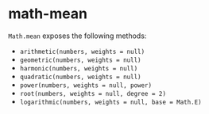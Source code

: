 # math-mean

`Math.mean` exposes the following methods:

- `arithmetic(numbers, weights = null)`
- `geometric(numbers, weights = null)`
- `harmonic(numbers, weights = null)`
- `quadratic(numbers, weights = null)`
- `power(numbers, weights = null, power)`
- `root(numbers, weights = null, degree = 2)`
- `logarithmic(numbers, weights = null, base = Math.E)`
